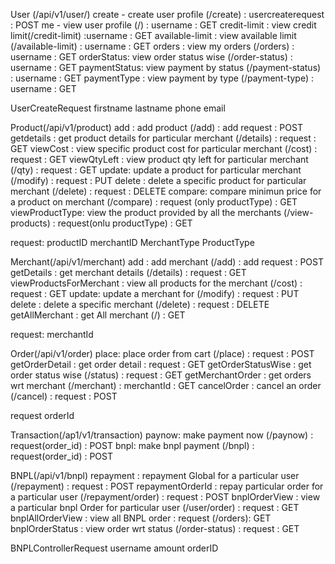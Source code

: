 



User (/api/v1/user/)
    create - create user profile (/create) : usercreaterequest : POST
    me - view user profile (/) : username : GET
    credit-limit : view credit limit(/credit-limit) :username : GET
    available-limit : view available limit (/available-limit) : username : GET
    orders : view my orders (/orders) : username : GET
    orderStatus: view order status wise (/order-status) : username : GET
    paymentStatus: view payment by status (/payment-status) : username : GET
    paymentType : view payment by type (/payment-type) : username : GET

UserCreateRequest
    firstname
    lastname
    phone
    email

Product(/api/v1/product)
    add : add product (/add) : add request : POST
    getdetails : get product details for particular merchant (/details) : request : GET
    viewCost : view specific product cost for particular merchant (/cost) : request : GET
    viewQtyLeft : view product qty left for particular merchant (/qty) : request : GET
    update: update a product for particular merchant (/modify) : request : PUT
    delete : delete a specific product for particular merchant (/delete) : request : DELETE
    compare: compare minimun price for a product on merchant (/compare) : request (only productType) : GET
    viewProductType: view the product provided by all the merchants (/view-products) : request(onlu productType) : GET

request:
    productID
    merchantID
    MerchantType
    ProductType
    
Merchant(/api/v1/merchant)
    add : add merchant (/add) : add request : POST
    getDetails : get merchant details  (/details) : request : GET
    viewProductsForMerchant : view all products for the merchant  (/cost) : request : GET
    update: update a merchant for  (/modify) : request : PUT
    delete : delete a specific merchant  (/delete) : request : DELETE
    getAllMerchant : get All merchant (/) : GET

request:
    merchantId
    

Order(/api/v1/order)
    place: place order from cart (/place) : request : POST
    getOrderDetail : get order detail : request : GET
    getOrderStatusWise : get order status wise (/status) : request : GET
    getMerchantOrder : get orders wrt merchant (/merchant) : merchantId : GET
    cancelOrder : cancel an order (/cancel) : request : POST

request
    orderId


Transaction(/ap1/v1/transaction)
    paynow: make payment now (/paynow) : request(order_id) : POST
    bnpl: make bnpl payment (/bnpl) : request(order_id) : POST
    

BNPL(/api/v1/bnpl)
    repayment : repayment Global for a particular user (/repayment) : request : POST
    repaymentOrderId : repay particular order for a particular user (/repayment/order) : request : POST
    bnplOrderView : view a particular bnpl Order for particular user (/user/order) : request : GET
    bnplAllOrderView : view all BNPL order : request (/orders): GET
    bnplOrderStatus : view order wrt status (/order-status) : request : GET


BNPLControllerRequest
    username
    amount
    orderID


